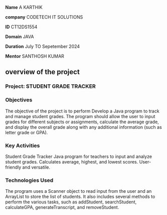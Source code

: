 **Name** A KARTHIK

**company** CODETECH IT SOLUTIONS

**ID** CT12DS1554

**Domain** JAVA

**Duration** July TO Sepetember 2024

**Mentor** SANTHOSH KUMAR


## overview of the project

### Project: STUDENT GRADE TRACKER

### Objectives
The objective of the project is to perform Develop a Java program to track and manage student grades. The
program should allow the user to input grades for different subjects or
assignments, calculate the average grade, and display the overall
grade along with any additional information (such as letter grade or
GPA).

### Key Activities
Student Grade Tracker Java program for teachers to input and analyze student grades. Calculates average, highest, and lowest scores. User-friendly and versatile.

  ### Technologies Used
The program uses a Scanner object to read input from the user and an ArrayList to store the list of students. It also includes several methods to perform the various tasks, such as addStudent, searchStudent, calculateGPA, generateTranscript, and removeStudent.
